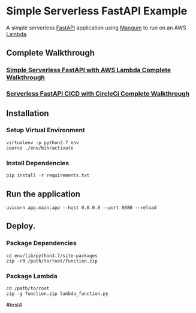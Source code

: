 # Simple Serverless FastAPI Example

A simple serverless [FastAPI](https://fastapi.tiangolo.com/) application using [Mangum](https://pypi.org/project/mangum/) to run on an AWS [Lambda](https://aws.amazon.com/lambda/).

## Complete Walkthrough

### [Simple Serverless FastAPI with AWS Lambda Complete Walkthrough](https://deadbearcode.com/simple-serverless-fastapi-with-aws-lambda/)


### [Serverless FastAPI CICD with CircleCi Complete Walkthrough](https://deadbearcode.com/serverless-fastapi-cicd-circleci/)

## Installation

### Setup Virtual Environment

```shell
virtualenv -p python3.7 env
source ./env/bin/activate
```

### Install Dependencies

```shell
pip install -r requirements.txt
```

## Run the application

```shell
uvicorn app.main:app --host 0.0.0.0 --port 8080 --reload
```

## Deploy.

### Package Dependencies

```shell
cd env/lib/python3.7/site-packages
zip -r9 /path/to/root/function.zip
```

### Package Lambda

```shell
cd /path/to/root
zip -g function.zip lambda_function.py
```

#test4

